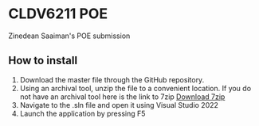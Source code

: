 
# CLDV6211 POE

Zinedean Saaiman's POE submission

## How to install
1. Download the master file through the GitHub repository.
2. Using an archival tool, unzip the file to a convenient location. If you do not have an archival tool here is the link to 7zip [Download 7zip](https://www.7-zip.org/download.html)
3. Navigate to the .sln file and open it using Visual Studio 2022
4. Launch the application by pressing F5

